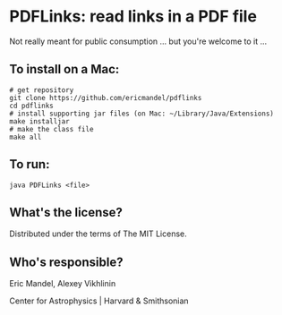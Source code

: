 PDFLinks: read links in a PDF file
==================================

Not really meant for public consumption ... but you're welcome to it ...

To install on a Mac:
--------------------

    # get repository
    git clone https://github.com/ericmandel/pdflinks
    cd pdflinks
    # install supporting jar files (on Mac: ~/Library/Java/Extensions)
    make installjar
    # make the class file
    make all

To run:
-------

    java PDFLinks <file>


What's the license?
-------------------

Distributed under the terms of The MIT License.

Who's responsible?
------------------

Eric Mandel, Alexey Vikhlinin

Center for Astrophysics | Harvard & Smithsonian
